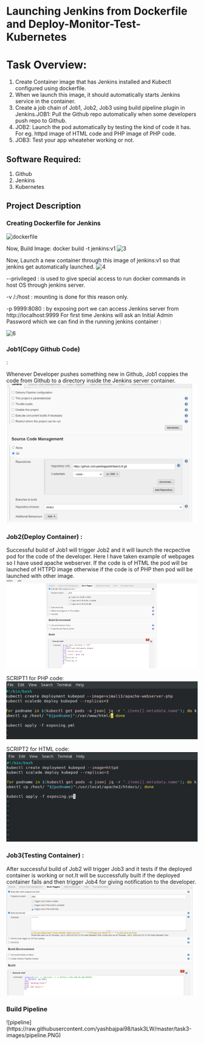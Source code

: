 
<h1>Launching Jenkins from Dockerfile and Deploy-Monitor-Test-Kubernetes</h1>
<h1>Task Overview:</h1>
<ol>
<li>Create Container image that has Jenkins installed and Kubectl configured using dockerfile.</li>
<li>When we launch this image, it should automatically starts Jenkins service in the container.</li>
<li>Create a job chain of Job1, Job2, Job3 using build pipeline plugin in Jenkins.</li.
<li>JOB1: Pull the Github repo automatically when some developers push repo to Github.</li>
<li> JOB2: Launch the pod automatically by testing the kind of code it has. For eg. httpd image of HTML code and PHP image of PHP code.
<li> JOB3: Test your app wheateher working or not.</li>
</ol>

<h2>Software Required:</h2>
<ol>
<li>Github</li>
<li>Jenkins</li>
<li>Kubernetes</li>
</ol>

<h2>Project Description</h2>
<h3>Creating Dockerfile for Jenkins</h3>
 
![dockerfile](https://raw.githubusercontent.com/yashbajpai98/task2LW/master/task2-images/dockerfile.PNG)

Now, Build Image: docker build -t jenkins:v1
 ![3](https://raw.githubusercontent.com/yashbajpai98/task2LW/master/task2-images/3.PNG)
 
Now, Launch a new container through this image of jenkins:v1 so that jenkins get automatically launched.
 ![4](https://raw.githubusercontent.com/yashbajpai98/task2LW/master/task2-images/4.PNG)
 
 --privileged : is used to give special access to run docker commands in host OS through jenkins server.

-v /:/host : mounting is done for this reason only.

-p 9999:8080 :  by exposing port we can access Jenkins server from http://localhost:9999
For first time Jenkins will ask an Initial Admin Password which we can find in the running jenkins container :

 ![6](https://raw.githubusercontent.com/yashbajpai98/task2LW/master/task2-images/6.PNG)
 
 <h3>Job1(Copy Github Code)</h3> :

Whenever Developer pushes something new in Github, Job1 coppies the code from Github to a directory inside the Jenkins server container.
 ![job1](https://raw.githubusercontent.com/yashbajpai98/task3LW/master/task3-images/job1.PNG)
 
<h3> Job2(Deploy Container) :</h3>

Successful build of Job1 will trigger Job2 and it will launch the recpective pod for the code of the developer. Here I have taken example of webpages so I have used apache webserver. If the code is of HTML the pod will be launched of HTTPD image otherwise if the code is of PHP then pod will be launched with other image.
 ![job2](https://raw.githubusercontent.com/yashbajpai98/task3LW/master/task3-images/job2.PNG)

SCRIPT1 for PHP code:<br>
 ![scp1](https://raw.githubusercontent.com/yashbajpai98/task3LW/master/task3-images/script2.PNG)
 
 SCRIPT2 for HTML code:<br>
 ![scp2](https://raw.githubusercontent.com/yashbajpai98/task3LW/master/task3-images/script1.PNG)
 



<h3>Job3(Testing Container) :</h3>

After successful build of Job2 will trigger Job3 and it tests if the deployed container is working or not.It will be successfully built if the deployed container fails and then trigger Job4 for giving notification to the developer.
 ![job3](https://raw.githubusercontent.com/yashbajpai98/task3LW/master/task3-images/job3.PNG)

<h3>Build Pipeline</h3>
 ![pipeline](https://raw.githubusercontent.com/yashbajpai98/task3LW/master/task3-images/pipeline.PNG)

 
